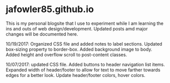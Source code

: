 # jafowler85.github.io
This is my personal blogsite that I use to experiment while I am learning the ins and outs of web design/development. Updated posts amd major changes will be documented here.

10/19/2017: Organized CSS file and added notes to label sections. Updated box-sizing property to border-box. Added background image to body. Added height and overflow scroll to post-content classes.

10/07/2017: updated CSS file. Added buttons to header navigation list items. Expanded width of header/footer to allow for text to move farther towards edges for a better look. Update header/footer colors, hover colors.
